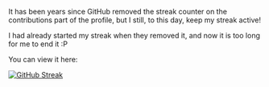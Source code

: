 It has been years since GitHub removed the streak counter on the contributions part of the profile, but I still, to this day, keep my streak active!

I had already started my streak when they removed it, and now it is too long for me to end it :P

You can view it here:

[![GitHub Streak](https://streak-stats.demolab.com?user=LeonTG&theme=dark&hide_border=true&date_format=M%20j%5B%2C%20Y%5D)](https://git.io/streak-stats)
